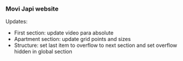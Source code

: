 ### Movi Japi website
Updates: 
- First section: update video para absolute
- Apartment section: update grid points and sizes
- Structure: set last item to overflow to next section and set overflow hidden in global section
